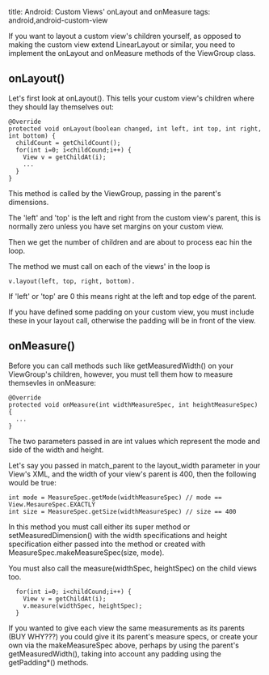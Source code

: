 title: Android: Custom Views' onLayout and onMeasure 
tags: android,android-custom-view

If you want to layout a custom view's children yourself, as opposed to making the custom view extend LinearLayout or similar, you need to implement the onLayout and onMeasure methods of the ViewGroup class.

## onLayout()

Let's first look at onLayout(). This tells your custom view's children where they should lay themselves out:

    @Override
    protected void onLayout(boolean changed, int left, int top, int right, int bottom) {
      childCount = getChildCount();
      for(int i=0; i<childCound;i++) {
        View v = getChildAt(i);
        ...
      }
    }
    
This method is called by the ViewGroup, passing in the parent's dimensions. 

The 'left' and 'top' is the left and right from the custom view's parent, this is normally zero unless you have set margins on your custom view.

Then we get the number of children and are about to process eac hin the loop.

The method we must call on each of the views' in the loop is 

    v.layout(left, top, right, bottom). 
    
If 'left' or 'top' are 0 this means right at the left and top edge of the parent. 

If you have defined some padding on your custom view, you must include these in your layout call, otherwise the padding will be in front of the view.

## onMeasure()

Before you can call methods such like getMeasuredWidth() on your ViewGroup's children, however, you must tell them how to measure themsevles in onMeasure:

    @Override
    protected void onMeasure(int widthMeasureSpec, int heightMeasureSpec) {
      ...
    }

The two parameters passed in are int values which represent the mode and side of the width and height.

Let's say you passed in match_parent to the layout_width parameter in your View's XML, and the width of your view's parent is 400, then the following would be true:


    int mode = MeasureSpec.getMode(widthMeasureSpec) // mode == View.MesaureSpec.EXACTLY
    int size = MeasureSpec.getSize(widthMeasureSpec) // size == 400
    
In this method you must call either its super method or setMeasuredDimension() with the width specifications and height specification either passed into the method or created with MeasureSpec.makeMeasureSpec(size, mode).

You must also call the measure(widthSpec, heightSpec) on the child views too.

      for(int i=0; i<childCound;i++) {
        View v = getChildAt(i);
        v.measure(widthSpec, heightSpec);
      }
      
If you wanted to give each view the same measurements as its parents (BUY WHY???) you could give it its parent's measure specs, or create your own via the makeMeasureSpec above, perhaps by using the parent's getMeasuredWidth(), taking into account any padding using the getPadding*() methods.
